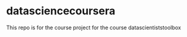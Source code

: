 datasciencecoursera
===================

This repo is for the course project for the course datascientiststoolbox
